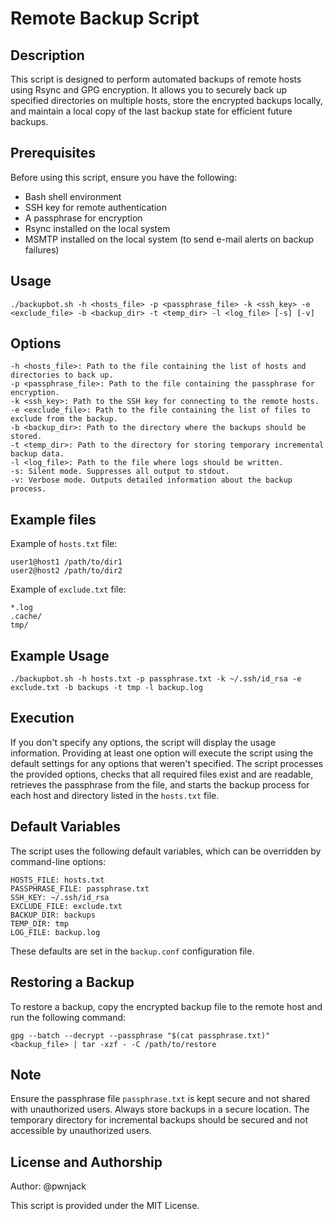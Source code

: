 # Remote Backup Script

## Description

This script is designed to perform automated backups of remote hosts using Rsync and GPG encryption. It allows you to securely back up specified directories on multiple hosts, store the encrypted backups locally, and maintain a local copy of the last backup state for efficient future backups.

## Prerequisites

Before using this script, ensure you have the following:

- Bash shell environment
- SSH key for remote authentication
- A passphrase for encryption
- Rsync installed on the local system
- MSMTP installed on the local system (to send e-mail alerts on backup failures)

## Usage

    ./backupbot.sh -h <hosts_file> -p <passphrase_file> -k <ssh_key> -e <exclude_file> -b <backup_dir> -t <temp_dir> -l <log_file> [-s] [-v]

## Options

    -h <hosts_file>: Path to the file containing the list of hosts and directories to back up.
    -p <passphrase_file>: Path to the file containing the passphrase for encryption.
    -k <ssh_key>: Path to the SSH key for connecting to the remote hosts.
    -e <exclude_file>: Path to the file containing the list of files to exclude from the backup.
    -b <backup_dir>: Path to the directory where the backups should be stored.
    -t <temp_dir>: Path to the directory for storing temporary incremental backup data.
    -l <log_file>: Path to the file where logs should be written.
    -s: Silent mode. Suppresses all output to stdout.
    -v: Verbose mode. Outputs detailed information about the backup process.

## Example files

Example of `hosts.txt` file:

    user1@host1 /path/to/dir1
    user2@host2 /path/to/dir2

Example of `exclude.txt` file:

    *.log
    .cache/
    tmp/

## Example Usage

    ./backupbot.sh -h hosts.txt -p passphrase.txt -k ~/.ssh/id_rsa -e exclude.txt -b backups -t tmp -l backup.log

## Execution

If you don't specify any options, the script will display the usage information. Providing at least one option will execute the script using the default settings for any options that weren't specified. The script processes the provided options, checks that all required files exist and are readable, retrieves the passphrase from the file, and starts the backup process for each host and directory listed in the `hosts.txt` file.

## Default Variables

The script uses the following default variables, which can be overridden by command-line options:

    HOSTS_FILE: hosts.txt
    PASSPHRASE_FILE: passphrase.txt
    SSH_KEY: ~/.ssh/id_rsa
    EXCLUDE_FILE: exclude.txt
    BACKUP_DIR: backups
    TEMP_DIR: tmp
    LOG_FILE: backup.log

These defaults are set in the `backup.conf` configuration file.

## Restoring a Backup

To restore a backup, copy the encrypted backup file to the remote host and run the following command:

    gpg --batch --decrypt --passphrase "$(cat passphrase.txt)" <backup_file> | tar -xzf - -C /path/to/restore

## Note

Ensure the passphrase file `passphrase.txt` is kept secure and not shared with unauthorized users.
Always store backups in a secure location. The temporary directory for incremental backups should be secured and not accessible by unauthorized users.

## License and Authorship

Author: @pwnjack

This script is provided under the MIT License.
